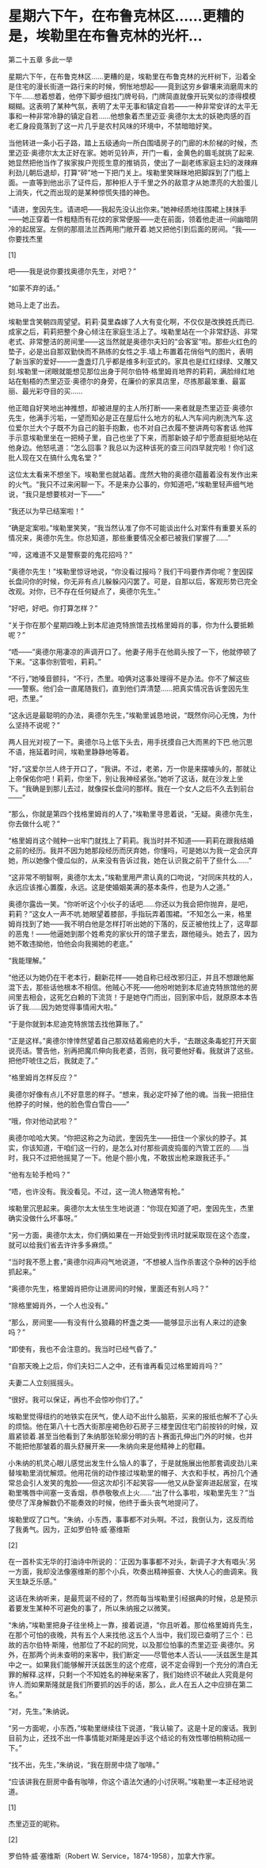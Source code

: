 # 星期六下午，在布鲁克林区……更糟的是，埃勒里在布鲁克林的光杆...

第二十五章 多此一举

星期六下午，在布鲁克林区……更糟的是，埃勒里在布鲁克林的光杆树下，沿着全是住宅的漫长街道一路行来的时候，惘怅地想起——竟到这穷乡僻壤来消磨周末的下午……想着想着，他停下脚步细找门牌号码，门牌简直就像开玩笑似的漆得模模糊糊。这表明了某种气氛，表明了太平无事和镇定自若——一种非常安详的太平无事和一种非常冷静的镇定自若……他想象着杰里迈亚·奥德尔太太的妖艳肉感的百老汇身段竟落到了这一片几乎是农村风味的环境中，不禁暗暗好笑。

当他转进一条小石子路，踏上五级通向一所白围墙房子的门廊的木阶梯的时候，杰里迈亚·奥德尔太太正好在家。她听见铃声，开门一看，金黄色的眉毛就挑了起来.她显然把他当作了挨家挨户兜揽生意的推销员，使出了一副老练家庭主妇的泼辣麻利劲儿朝后退却，打算“砰”地一下把门关上。埃勒里笑眯眯地把脚踩到了门槛上面。一直等到他出示了证件后，那种拒人于千里之外的敌意才从她漂亮的大脸蛋儿上消失，代之而出现的是某种惊慌失措的神色。

“请进，奎因先生。请进吧——我起先没认出你来。”她神经质地往围裙上抹抹手——她正穿着一件粗糙而有花纹的家常便服——走在前面，领着他走进一间幽暗阴冷的起居室。左侧的那扇法兰西两用门敞开着.她又把他引到后面的房间。“我——你要找杰里

[1]

吧——我是说你要找奥德尔先生，对吧？”

“如蒙不弃的话。”

她马上走了出去。

埃勒里含笑朝四周望望。莉莉·莫里森嫁了人大有变化啊，不仅仅是改换姓氏而已.成家之后，莉莉把整个身心倾注在家庭生活上了。埃勒里站在一个非常舒适、非常老式、非常整洁的房间里——这当然就是奥德尔夫妇的“会客室”啦。那些火红色的垫子，必是出自那双勤快而不熟练的女性之手.墙上布置着花俏俗气的图片，表明了新当家的爱好——一盏盏灯几乎都是维多利亚式的。家具也是红红绿绿、又雕又刻.埃勒里一闭眼就能想见那位出身于阿尔伯特·格里姆肖地界的莉莉，满脸绯红地站在魁梧的杰里迈亚·奥德尔的身旁，在廉价的家具店里，尽拣那最笨重、最富丽、最光彩夺目的买……

他正暗自好笑地出神推想，却被进屋的主人所打断——来者就是杰里迈亚·奥德尔先生，他满手污垢，一望而知必是正在屋后什么地方的私人汽车间内刷洗汽车.这位爱尔兰大个子既不为自己的脏手抱歉，也不对自己衣履不整讲两句客套话.他挥手示意埃勒里坐在一把椅子里，自己也坐了下来，而那新娘子却宁愿直挺挺地站在他身边。他怒吼道：“怎么回事？我总以为这种该死的查三问四早就完啦！你们这批人现在又在搞什么鬼名堂？”

这位太太看来不想坐下。埃勒里也就站着。庞然大物的奥德尔蕴蓄着没有发作出来的火气。“我只不过来闲聊一下。不是来办公事的，你知道吧，”埃勒里轻声细气地说，“我只是想要核对一下——”

“我还以为早已结案啦！”

“确是定案啦。”埃勒里笑笑，“我当然认准了你不可能谈出什么对案件有重要关系的情况来，奥德尔先生。你总知道，那些重要情况全都已被我们掌握了……”

“啐，这难道不又是警察耍的鬼花招吗？”

“奥德尔先生！”埃勒里惊讶地说，“你没看过报吗？我们干吗要作弄你呢？奎因探长盘问你的时候，你无非有点儿躲躲闪闪罢了。可是，自那以后，客观形势已完全改观。对你，已不存在任何疑点了，奥德尔先生。”

“好吧，好吧。你打算怎样？”

“关于你在那个星期四晚上到本尼迪克特旅馆去找格里姆肖的事，你为什么要抵赖呢？”

“唔——”奥德尔用凄凉的声调开口了。他妻子用手在他肩头按了一下，他就停顿了下来。“这事你别管啦，莉莉。”

“不行，”她嗓音颤抖，“不行，杰里。咱俩对这事处理得不是办法。你不了解这些——警察。他们会一直尾随我们，直到他们弄清楚……把真实情况告诉奎因先生吧，杰里。”

“这永远是最聪明的办法，奥德尔先生，”埃勒里诚恳地说，“既然你问心无愧，为什么坚持不说呢？”

两人目光对视了一下。奥德尔马上低下头去，用手抚摸自己大而黑的下巴.他沉思不语，拖延着时间，埃勒里静静地等着。

“好，”这爱尔兰人终于开口了，“我讲。不过，老弟，万一你是来摆噱头的，那就让上帝保佑你吧！莉莉，你坐下，别让我神经紧张。”她听了这话，就在沙发上坐下。“我确是到那儿去过，就像探长盘问的那样。我在一个女人之后不久去到前台——”

“那么，你就是第四个找格里姆肖的人了，”埃勒里寻思着说，“无疑。奥德尔先生，你去做什么呢？”

“格里姆肖这个贼种一出牢门就找上了莉莉。我当时并不知道——莉莉在跟我结婚之前的经历。我并不因为她那段经历而厌弃她，你懂吗，可是她以为我一定会厌弃她，所以她像个傻瓜似的，从来没有告诉过我，她在认识我之前干了些什么……”

“这非常不明智啊，奥德尔太太，”埃勒里用严肃认真的口吻说，“对同床共枕的人，永远应该推心置腹，永远。这是使婚姻美满的基本条件，也是为人之道。”

奥德尔露齿一笑。“你听听这个小伙子的话吧……你还以为我会把你抛弃，是吧，莉莉？”这女人一声不吭.她眼望着膝部，手指玩弄着围裙。“不知怎么一来，格里姆肖找到了她——我不明白他是怎样打听出她的下落的，反正被他找上了，这卑鄙的恶鬼！——他逼她到那个姓希克的家伙开的馆子里去，跟他碰头。她去了，因为她不敢违拗他，怕他会向我揭她的老底。”

“我能理解。”

“他还以为她仍在干老本行，翻新花样——她自称已经改邪归正，并且不想跟他厮混下去，那些话他根本不相信。他贼心不死——他吩咐她到本尼迪克特旅馆他的房间里去相会，这死乞白赖的下流货！于是她夺门而出，回到家中后，就原原本本告诉了我……因为她觉得事情闹大啦。”

“于是你就到本尼迪克特旅馆去找他算账了。”

“正是这样。”奥德尔悻悻然望着自己那双结着瘢疤的大手，“去跟这条毒蛇打开天窗说亮话。警告他，别再把魔爪伸向我老婆，否则，我可要他好看。我就讲了这些。把他吓唬住之后，我就走了。”

“格里姆肖怎样反应？”

奥德尔好像有点儿不好意思的样子。“想来，我必定吓掉了他的魂。当我一把扭住他脖子的时候，他的脸色雪白雪白——”

“哦，你对他动武啦？”

奥德尔哈哈大笑。“你把这称之为动武，奎因先生——扭住一个家伙的脖子。其实，你该知道，干咱们这一行的，是怎么对付那些调皮捣蛋的汽管工匠的……当时，我只不过把他摇晃了一下。他是个胆小鬼，不敢拔出枪来跟我还手。”

“他有左轮手枪吗？”

“唔，也许没有。我没看见。不过，这一流人物通常有枪。”

埃勒里沉思起来。奥德尔太太怯生生地说道：“你现在知道了吧，奎因先生，杰里确实没做什么坏事呀。”

“另一方面，奥德尔太太，你们俩如果在一开始受到传讯时就采取现在这个态度，就可以给我们省去许许多多麻烦。”

“当时我不愿上套，”奥德尔闷声闷气地说道，“不想被人当作杀害这个杂种的凶手给抓起来。”

“奥德尔先生，格里姆肖把你让进房间的时候，里面还有别人吗？”

“除格里姆肖外，一个人也没有。”

“那么，房间里——有没有什么狼藉的杯盏之类——能够显示出有人来过的迹象吗？”

“即使有，我也不会注意的。我当时已经气昏了。”

“自那天晚上之后，你们夫妇二人之中，还有谁再看见过格里姆肖吗？”

夫妻二人立刻摇摇头。

“很好。我可以保证，再也不会惊吵你们了。”

埃勒里觉得纽约的地铁实在厌气，使人动不出什么脑筋，买来的报纸也解不了心头的烦恼。他在第八十七西大街那座褐色砂石房子三楼奎因住宅门前按铃的时候，双眉紧锁着.甚至当他看到了朱纳那张轮廓分明的吉卜赛面孔伸出门外的时候，也并不能把他那皱着的眉头舒展开来——朱纳向来是他精神上的慰藉。

小朱纳的机灵心眼儿感觉出发生什么恼人的事了，于是就施展出他那套调皮劲儿来替埃勒里消忧解烦。他用花俏的动作接过埃勒里的帽子、大衣和手杖，再扮几个通常总会引人发笑的鬼脸——但这次却引不起笑容——他又从卧室奔进起居室，在埃勒里嘴唇中间塞一支香烟，恭恭敬敬点上火……“出了什么事啦，埃勒里先生？”当使尽了浑身解数仍不能奏效的时候，他终于垂头丧气地提问了。

埃勒里叹了口气。“朱纳，小东西，事事都不对头啊。不过，我倒认为，这反而给了我勇气。因为，正如罗伯特·威·塞维斯

[2]

在一首朴实无华的打油诗中所说的：‘正因为事事都不对头，新调子才大有唱头’.另一方面，我却没法像塞维斯的那个小兵，吹奏出精神振奋、大快人心的曲调来。我天生缺乏乐感。”

这话在朱纳听来，是最荒诞不经的了，然而每当埃勒里引经据典的时候，总是预示着要发生某种不可避免的事了，所以朱纳报之以微笑。

“朱纳，”埃勒里把身子往坐椅上一靠，接着说道，“你且听着。那位格里姆肖先生，在那个可怕的夜晚，共有五个人来找他.这五个人当中，我们现已查明了三个：已故的吉尔伯特·斯隆，他那位了不起的同党，以及那位怕事的杰里迈亚·奥德尔。另外，在那两个尚未查明的来客中，我们断定——尽管他本人否认——沃兹医生是其中之一。如果我们能够解开沃兹医生的这个疙瘩，说不定会得到一个充分的清白无罪的解释.这样，只剩一个不知姓名的神秘来客了，我们始终识不破此人究竟是何许人.而如果斯隆就是我们所要抓的凶手的话，那么，此人在五人之中应排在第二名。”

“对，先生。”朱纳说。

“另一方面呢，小东西，”埃勒里继续往下说道，“我认输了。这是十足的废话。我到目前为止，还找不出一件事情能对斯隆是凶手这个结论的有效性哪怕稍稍动摇一下。”

“找不出，先生，”朱纳说，“我在厨房中烧了咖啡。”

“应该讲我在厨房中备有咖啡，你这个语法欠通的小讨厌啊。”埃勒里一本正经地说道。

[1]

杰里迈亚的昵称。

[2]

罗伯特·威·塞维斯（Robert W. Service，1874-1958），加拿大作家。